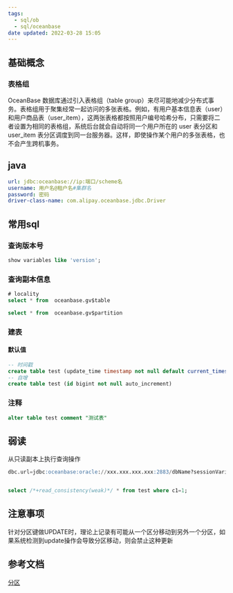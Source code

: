 ```yaml
---
tags:
  - sql/ob
  - sql/oceanbase
date updated: 2022-03-28 15:05
---
```



## 基础概念

### 表格组
OceanBase 数据库通过引入表格组（table group）来尽可能地减少分布式事务。表格组用于聚集经常一起访问的多张表格。例如，有用户基本信息表（user）和用户商品表（user_item），这两张表格都按照用户编号哈希分布，只需要将二者设置为相同的表格组，系统后台就会自动将同一个用户所在的 user 表分区和 user_item 表分区调度到同一台服务器。这样，即使操作某个用户的多张表格，也不会产生跨机事务。


## java
```yml
url: jdbc:oceanbase://ip:端口/scheme名 
username: 用户名@租户名#集群名
password: 密码
driver-class-name: com.alipay.oceanbase.jdbc.Driver
```

## 常用sql

### 查询版本号

```sql
show variables like 'version';
```


### 查询副本信息

```sql
# locality
select * from  oceanbase.gv$table

select * from  oceanbase.gv$partition
```

### 建表

#### 默认值

```sql
-- 时间戳
create table test (update_time timestamp not null default current_timestamp)
-- 自增
create table test (id bigint not null auto_increment)
```

### 注释

```sql
alter table test comment "测试表"
```
## 弱读

从只读副本上执行查询操作

```sql
dbc.url=jdbc:oceanbase:oracle://xxx.xxx.xxx.xxx:2883/dbName?sessionVariables=ob_read_consistency=WEAK  


select /*+read_consistency(weak)*/ * from test where c1=1;

```
## 注意事项


针对分区键做UPDATE时，理论上记录有可能从一个区分移动到另外一个分区，如果系统检测到update操作会导致分区移动，则会禁止这种更新


## 参考文档

[分区](https://www.oceanbase.com/docs/enterprise-oceanbase-database-cn-10000000000358784)
